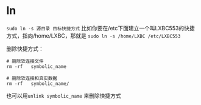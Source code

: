 # ln

`sudo ln -s 源目录 目标快捷方式`
比如你要在/etc下面建立一个叫LXBC553的快捷方式，指向/home/LXBC，那就是
`sudo ln -s /home/LXBC /etc/LXBC553`


删除快捷方式：

```
# 删除软连接文件
rm -rf   symbolic_name 

# 删除软连接和真实数据
rm -rf   symbolic_name/
```



也可以用`unlink symbolic_name` 来删除快捷方式


